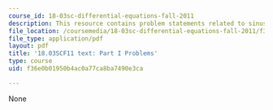 ```yaml
---
course_id: 18-03sc-differential-equations-fall-2011
description: This resource contains problem statements related to sinusoidal functions.
file_location: /coursemedia/18-03sc-differential-equations-fall-2011/f36e0b01950b4ac0a77ca8ba7490e3ca_MIT18_03SCF11_ps2_s7q.pdf
file_type: application/pdf
layout: pdf
title: '18.03SCF11 text: Part I Problems'
type: course
uid: f36e0b01950b4ac0a77ca8ba7490e3ca

---
```

None